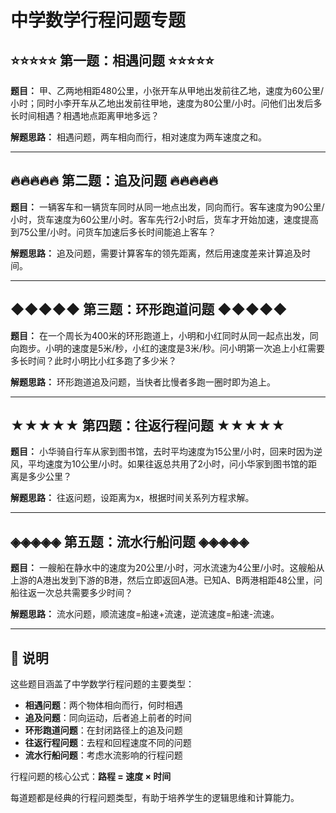 # 中学数学行程问题专题

## ⭐⭐⭐⭐⭐ 第一题：相遇问题 ⭐⭐⭐⭐⭐

**题目：** 甲、乙两地相距480公里，小张开车从甲地出发前往乙地，速度为60公里/小时；同时小李开车从乙地出发前往甲地，速度为80公里/小时。问他们出发后多长时间相遇？相遇地点距离甲地多远？

**解题思路：** 相遇问题，两车相向而行，相对速度为两车速度之和。

---

## 🔥🔥🔥🔥🔥 第二题：追及问题 🔥🔥🔥🔥🔥

**题目：** 一辆客车和一辆货车同时从同一地点出发，同向而行。客车速度为90公里/小时，货车速度为60公里/小时。客车先行2小时后，货车才开始加速，速度提高到75公里/小时。问货车加速后多长时间能追上客车？

**解题思路：** 追及问题，需要计算客车的领先距离，然后用速度差来计算追及时间。

---

## ◆◆◆◆◆ 第三题：环形跑道问题 ◆◆◆◆◆

**题目：** 在一个周长为400米的环形跑道上，小明和小红同时从同一起点出发，同向跑步。小明的速度是5米/秒，小红的速度是3米/秒。问小明第一次追上小红需要多长时间？此时小明比小红多跑了多少米？

**解题思路：** 环形跑道追及问题，当快者比慢者多跑一圈时即为追上。

---

## ★★★★★ 第四题：往返行程问题 ★★★★★

**题目：** 小华骑自行车从家到图书馆，去时平均速度为15公里/小时，回来时因为逆风，平均速度为10公里/小时。如果往返总共用了2小时，问小华家到图书馆的距离是多少公里？

**解题思路：** 往返问题，设距离为x，根据时间关系列方程求解。

---

## ◈◈◈◈◈ 第五题：流水行船问题 ◈◈◈◈◈

**题目：** 一艘船在静水中的速度为20公里/小时，河水流速为4公里/小时。这艘船从上游的A港出发到下游的B港，然后立即返回A港。已知A、B两港相距48公里，问船往返一次总共需要多少时间？

**解题思路：** 流水问题，顺流速度=船速+流速，逆流速度=船速-流速。

---

## 📝 说明

这些题目涵盖了中学数学行程问题的主要类型：
- **相遇问题**：两个物体相向而行，何时相遇
- **追及问题**：同向运动，后者追上前者的时间
- **环形跑道问题**：在封闭路径上的追及问题
- **往返行程问题**：去程和回程速度不同的问题
- **流水行船问题**：考虑水流影响的行程问题

行程问题的核心公式：**路程 = 速度 × 时间**

每道题都是经典的行程问题类型，有助于培养学生的逻辑思维和计算能力。
